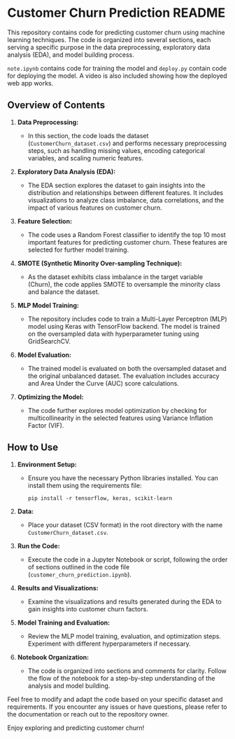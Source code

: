 # Customer Churn Prediction README

This repository contains code for predicting customer churn using machine learning techniques. The code is organized into several sections, each serving a specific purpose in the data preprocessing, exploratory data analysis (EDA), and model building process.

`note.ipynb` contains code for training the model and `deploy.py` contain code for deploying the model. A video is also included showing how the deployed web app works.

## Overview of Contents

1. **Data Preprocessing:**
    - In this section, the code loads the dataset (`CustomerChurn_dataset.csv`) and performs necessary preprocessing steps, such as handling missing values, encoding categorical variables, and scaling numeric features.

2. **Exploratory Data Analysis (EDA):**
    - The EDA section explores the dataset to gain insights into the distribution and relationships between different features. It includes visualizations to analyze class imbalance, data correlations, and the impact of various features on customer churn.

3. **Feature Selection:**
    - The code uses a Random Forest classifier to identify the top 10 most important features for predicting customer churn. These features are selected for further model training.

4. **SMOTE (Synthetic Minority Over-sampling Technique):**
    - As the dataset exhibits class imbalance in the target variable (Churn), the code applies SMOTE to oversample the minority class and balance the dataset.

5. **MLP Model Training:**
    - The repository includes code to train a Multi-Layer Perceptron (MLP) model using Keras with TensorFlow backend. The model is trained on the oversampled data with hyperparameter tuning using GridSearchCV.

6. **Model Evaluation:**
    - The trained model is evaluated on both the oversampled dataset and the original unbalanced dataset. The evaluation includes accuracy and Area Under the Curve (AUC) score calculations.

7. **Optimizing the Model:**
    - The code further explores model optimization by checking for multicollinearity in the selected features using Variance Inflation Factor (VIF).

## How to Use

1. **Environment Setup:**
    - Ensure you have the necessary Python libraries installed. You can install them using the requirements file:
      ```
      pip install -r tensorflow, keras, scikit-learn
      ```

2. **Data:**
    - Place your dataset (CSV format) in the root directory with the name `CustomerChurn_dataset.csv`.

3. **Run the Code:**
    - Execute the code in a Jupyter Notebook or script, following the order of sections outlined in the code file (`customer_churn_prediction.ipynb`).

4. **Results and Visualizations:**
    - Examine the visualizations and results generated during the EDA to gain insights into customer churn factors.

5. **Model Training and Evaluation:**
    - Review the MLP model training, evaluation, and optimization steps. Experiment with different hyperparameters if necessary.

6. **Notebook Organization:**
    - The code is organized into sections and comments for clarity. Follow the flow of the notebook for a step-by-step understanding of the analysis and model building.

Feel free to modify and adapt the code based on your specific dataset and requirements. If you encounter any issues or have questions, please refer to the documentation or reach out to the repository owner.

Enjoy exploring and predicting customer churn!
